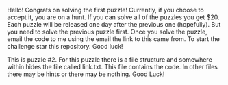 Hello! Congrats on solving the first puzzle! Currently, if you choose to accept it, you are on a hunt. If you can solve all of the puzzles you get $20. Each puzzle will be released one day after the previous one (hopefully). But you need to solve the previous puzzle first. Once you solve the puzzle, email the code to me using the email the link to this came from. To start the challenge star this repository. Good luck!





This is puzzle #2. For this puzzle there is a file structure and somewhere within hides the file called link.txt. This file contains the code. In other files there may be hints or there may be nothing. Good Luck!
